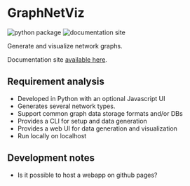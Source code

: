 # GraphNetViz

![python package](https://github.com/svmpsp/graphnetviz/actions/workflows/build-python-application.yml/badge.svg) ![documentation site](https://github.com/svmpsp/graphnetviz/actions/workflows/publish-documentation-site.yml/badge.svg)


Generate and visualize network graphs.

Documentation site [available here](https://svmpsp.github.io/graphnetviz/).

## Requirement analysis

* Developed in Python with an optional Javascript UI
* Generates several network types.
* Support common graph data storage formats and/or DBs
* Provides a CLI for setup and data generation
* Provides a web UI for data generation and visualization
* Run locally on localhost

## Development notes

* Is it possible to host a webapp on github pages?